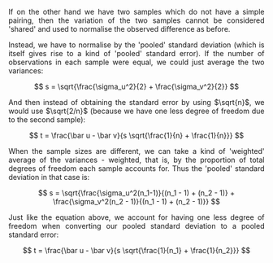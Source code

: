 <div style="text-align: justify"> 
<p>If on the other hand we have two samples which do not have a simple pairing,
then the variation of the two samples cannot be considered 'shared' and used to
normalise the observed difference as before.</p>

<p>Instead, we have to normalise by the 'pooled' standard deviation (which is
itself gives rise to a kind of 'pooled' standard error). If the number of
observations in each sample were equal, we could just average the two
variances:</p>
</div>

$$ 
s = \sqrt{\frac{\sigma_u^2}{2} + \frac{\sigma_v^2}{2}}
$$

<div style="text-align: justify">
<p> And then instead of obtaining the standard error by using $\sqrt{n}$, we
would use $\sqrt{2/n}$ (because we have one less degree of freedom due to the
second sample):</p>
</div>

$$ 
t = \frac{\bar u - \bar v}{s \sqrt{\frac{1}{n} + \frac{1}{n}}}
$$

<div style="text-align: justify">
<p>When the sample sizes are different, we can take a kind of 'weighted'
average of the variances - weighted, that is, by the proportion of total
degrees of freedom each sample accounts for. Thus the 'pooled' standard
deviation in that case is:</p>
</div>

$$ 
s = \sqrt{\frac{\sigma_u^2(n_1-1)}{(n_1 - 1) + (n_2 - 1)} + \frac{\sigma_v^2(n_2 - 1)}{(n_1 - 1) + (n_2 - 1)}}
$$

<div style="text-align: justify">
<p>Just like the equation above, we account for having one less degree of
freedom when converting our pooled standard deviation to a pooled standard
error:</p>
</div>

$$ 
t = \frac{\bar u - \bar v}{s \sqrt{\frac{1}{n_1} + \frac{1}{n_2}}}
$$

